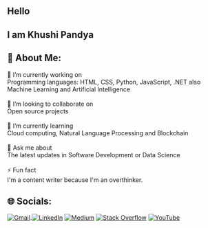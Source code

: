 ## Hello

## I am Khushi Pandya

## 💫 About Me:
🔭 I’m currently working on <br>Programming languages: HTML, CSS, Python, JavaScript, .NET also Machine Learning and Artificial Intelligence<br><br>👯 I’m looking to collaborate on<br>Open source projects<br><br>🌱 I’m currently learning<br>Cloud computing, Natural Language Processing and Blockchain<br><br>💬 Ask me about<br>The latest updates in Software Development or Data Science<br><br>⚡ Fun fact<br>I'm a content writer because I'm an overthinker.


## 🌐 Socials:
[![Gmail](https://img.shields.io/badge/Gmail-D14836?logo=gmail&logoColor=white)](mailto:khushihp7903@gmail.com).[![LinkedIn](https://img.shields.io/badge/LinkedIn-%230077B5.svg?logo=linkedin&logoColor=white)](https://linkedin.com/in/khushi-pandya-b91457221) [![Medium](https://img.shields.io/badge/Medium-12100E?logo=medium&logoColor=white)](https://medium.com/@khushihp7903) [![Stack Overflow](https://img.shields.io/badge/-Stackoverflow-FE7A16?logo=stack-overflow&logoColor=white)](https://stackoverflow.com/users/18177406) [![YouTube](https://img.shields.io/badge/YouTube-%23FF0000.svg?logo=YouTube&logoColor=white)](https://youtube.com/@UC4HyyfL5kfSeARdrG3F8M4w) 
